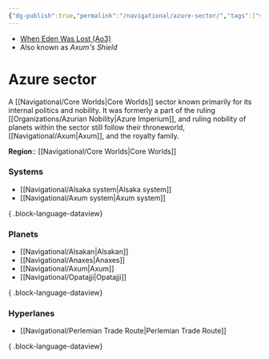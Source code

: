 ```yaml
---
{"dg-publish":true,"permalink":"/navigational/azure-sector/","tags":["sector","core","map","perlemian"]}
---
```


- [When Eden Was Lost (Ao3)](https://archiveofourown.org/works/19334440/chapters/45992584)
- Also known as *Axum's Shield*
# Azure sector

A [[Navigational/Core Worlds\|Core Worlds]] sector known primarily for its internal politics and nobility. It was formerly a part of the ruling [[Organizations/Azurian Nobility\|Azure Imperium]], and ruling nobility of planets within the sector still follow their throneworld, [[Navigational/Axum\|Axum]], and the royalty family. 

**Region**::  [[Navigational/Core Worlds\|Core Worlds]]

### Systems
- [[Navigational/Alsaka system\|Alsaka system]]
- [[Navigational/Axum system\|Axum system]]

{ .block-language-dataview}
### Planets
- [[Navigational/Alsakan\|Alsakan]]
- [[Navigational/Anaxes\|Anaxes]]
- [[Navigational/Axum\|Axum]]
- [[Navigational/Opatajji\|Opatajji]]

{ .block-language-dataview}
### Hyperlanes
- [[Navigational/Perlemian Trade Route\|Perlemian Trade Route]]

{ .block-language-dataview}
